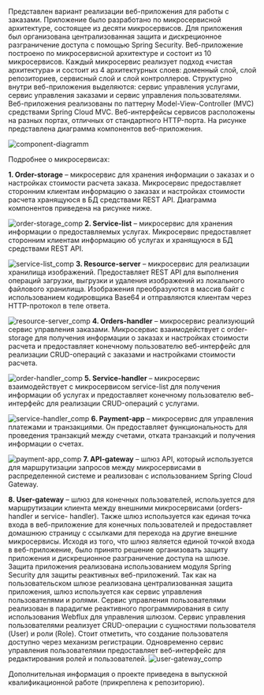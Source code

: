 Представлен вариант реализации веб-приложения для работы с заказами. Приложение было разработано по микросервисной архитектуре, состоящее из десяти микросервисов. Для приложения был организована централизованная защита и дискреционное разграничение доступа с помощью Spring Security.
Веб-приложение построено по микросервисной архитектуре и состоит из 10
микросервисов. Каждый микросервис реализует подход «чистая архитектура» и
состоит из 4 архитектурных слоев: доменный слой, слой репозиториев, сервисный
слой и слой контроллеров. Структурно внутри веб-приложения выделяются: сервис
управления услугами, сервис управления заказами и сервис управления
пользователями. Веб-приложения реализованы по паттерну Model-View-Controller
(MVC) средствами Spring Cloud MVC. Веб-интерфейсы сервисов расположены на
разных портах, отличных от стандартного HTTP-порта. На рисунке представлена
диаграмма компонентов веб-приложения.

![component-diagramm](https://github.com/user-attachments/assets/5a30d551-83ff-4c0e-8076-ea15ceb3aa48)

Подробнее о микросервисах:

**1. Order-storage** – микросервис для хранения информации о заказах и о
настройках стоимости расчета заказа. Микросервис предоставляет сторонним
клиентам информацию о заказах и настройках стоимости расчета хранящуюся в БД
средствами REST API. Диаграмма компонентов приведена на рисунке ниже.

![order-storage_comp](https://github.com/user-attachments/assets/a657c9ba-a17c-479a-bdf6-7137165ff356)
**2.  Service-list** – микросервис для хранения информации о предоставляемых
услугах. Микросервис предоставляет сторонним клиентам информацию об услугах
и хранящуюся в БД средствами REST API.

![service-list_comp](https://github.com/user-attachments/assets/26608b90-01fb-46cc-854b-e0fa3ce0faa4)
**3. Resource-server** – микросервис для реализации хранилища изображений.
Предоставляет REST API для выполнения операций загрузки, выгрузки и удаления
изображений из локального файлового хранилища. Изображения преобразуются в
массив байт с использованием кодировщика Base64 и отправляются клиентам через
HTTP-протокол в теле ответа.

![resource-server_comp](https://github.com/user-attachments/assets/97ee423a-1664-486d-974d-2b7477052d5c)
**4. Orders-handler** – микросервис реализующий сервис управления заказами.
Микросервис взаимодействует с order-storage для получения информации о заказах
и настройках стоимости расчета и предоставляет конечному пользователю веб-интерфейс для реализации CRUD-операций с заказами и настройками стоимости
расчета.

![order-handler_comp](https://github.com/user-attachments/assets/6a42d769-77c4-47ef-bc28-0da891c5bf59)
**5. Service-handler** – микросервис взаимодействует с микросервисом service-list для
получения информации об услугах и предоставляет конечному пользователю веб-
интерфейс для реализации CRUD-операций с услугами.

![service-handler_comp](https://github.com/user-attachments/assets/13c89a84-d09d-4c28-939f-1b0f2a87e6c9)
**6. Payment-app** – микросервис для управления платежами и транзакциями. Он
предоставляет функциональность для проведения транзакций между счетами, отката
транзакций и получения информации о счетах.

![payment-app_comp](https://github.com/user-attachments/assets/19d799b2-aec6-4b31-a092-e8108f0ba126)
**7. API-gateway** – шлюз API, который используется для маршрутизации запросов
между микросервисами в распределенной системе и реализован с использованием
Spring Cloud Gateway.

**8. User-gateway** – шлюз для конечных пользователей, используется для
маршрутизации клиента между внешними микросервисами (orders-handler и service-
handler). Также шлюз используется как единая точка входа в веб-приложение для
конечных пользователей и предоставляет домашнюю страницу с ссылками для
перехода на другие внешние микросервисы.
Исходя из того, что шлюз является единой точкой входа в веб-приложение,
было принято решение организовать защиту приложения и дискреционное
разграничение
доступа
на
шлюзе.
Защита
приложения
реализована
использованием модуля Spring Security для защиты реактивных веб-приложений.
Так как на пользовательском шлюзе реализована централизованная защита
приложения, шлюз используется как сервис управления пользователями и ролями.
Сервис
управления
пользователями
реализован
в
парадигме
реактивного
программирования в силу использования Webflux для управления шлюзом.
Сервис
управления
пользователями
реализует
CRUD-операции
с
сущностями пользователя (User) и роли (Role). Стоит отметить, что создание
пользователя доступно через механизм регистрации. Одновременно сервис
управления пользователями предоставляет веб-интерфейс для редактирования
ролей и пользователей.
![user-gateway_comp](https://github.com/user-attachments/assets/aab9bff2-f570-4ce3-aa72-80756bda2320)

Дополнительная информация о проекте приведена в выпускной квалификационной работе (прикреплена к репозиторию).
